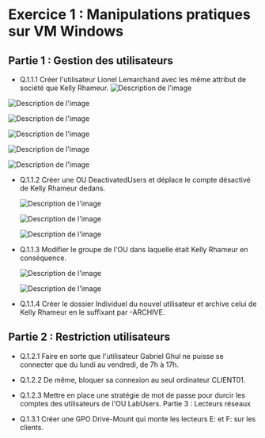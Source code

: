 # Exercice 1 : Manipulations pratiques sur VM Windows 

## Partie 1 : Gestion des utilisateurs

- Q.1.1.1 Créer l'utilisateur Lionel Lemarchand avec les même attribut de société que Kelly Rhameur.
![Description de l'image](images/lionel.png)

![Description de l'image](images/lionel1.png)

![Description de l'image](images/lionel2.png)

![Description de l'image](images/lionel3.png)

![Description de l'image](images/lionel4.png)

![Description de l'image](images/exo1.2.png)


- Q.1.1.2 Créer une OU DeactivatedUsers et déplace le compte désactivé de Kelly Rhameur dedans.

  ![Description de l'image](images/OU1.png)

  ![Description de l'image](images/OU3.png)

  ![Description de l'image](images/OU5.png)



- Q.1.1.3 Modifier le groupe de l'OU dans laquelle était Kelly Rhameur en conséquence.

  ![Description de l'image]( images/SUPK.png)
  
  ![Description de l'image](images/KYL1.png)



- Q.1.1.4 Créer le dossier Individuel du nouvel utilisateur et archive celui de Kelly Rhameur en le suffixant par -ARCHIVE.

## Partie 2 : Restriction utilisateurs

- Q.1.2.1 Faire en sorte que l'utilisateur Gabriel Ghul ne puisse se connecter que du lundi au vendredi, de 7h à 17h.

- Q.1.2.2 De même, bloquer sa connexion au seul ordinateur CLIENT01.

- Q.1.2.3 Mettre en place une stratégie de mot de passe pour durcir les comptes des utilisateurs de l'OU LabUsers.
Partie 3 : Lecteurs réseaux

- Q.1.3.1 Créer une GPO Drive-Mount qui monte les lecteurs E: et F: sur les clients.
